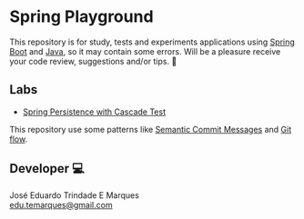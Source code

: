 # Spring Playground

This repository is for study, tests and experiments applications using [Spring Boot](https://spring.io/) and [Java](https://www.java.com/pt-BR/), so it may contain some errors. Will be a pleasure receive your code review, suggestions and/or tips. :raised_hands:

## Labs

- [Spring Persistence with Cascade Test](https://github.com/Eduk29/spring-playground/tree/main/poc-spring-persistence-cascade)

This repository use some patterns like [Semantic Commit Messages](https://gist.github.com/joshbuchea/6f47e86d2510bce28f8e7f42ae84c716) and [Git flow](https://nvie.com/posts/a-successful-git-branching-model/).

## Developer :computer:

José Eduardo Trindade E Marques  
edu.temarques@gmail.com